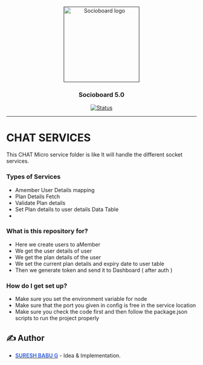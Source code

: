 <p align="center">
  <a href="" rel="noopener">
 <img width=200px height=200px src="https://i.imgur.com/zJHrgwr.png" alt="Socioboard logo"></a>
</p>

<h3 align="center">Socioboard 5.0</h3>

<div align="center">

[![Status](https://img.shields.io/badge/status-active-success.svg)]()

</div>

---

# CHAT SERVICES

This CHAT Micro service folder is like It will handle the different socket services.

### Types of Services

- Amember User Details mapping
- Plan Details Fetch
- Validate Plan details
- Set Plan details to user details Data Table
- 

### What is this repository for?

- Here we create users to aMember
- We get the user details of user
- We get the plan details of the user
- We set the current plan details and expiry date to user table 
- Then we generate token and send it to Dashboard ( after auth )

### How do I get set up?

- Make sure you set the environment variable for node
- Make sure that the port you given in config is free in the service location
- Make sure you check the code first and then follow the package.json scripts to run the project properly

## ✍️ Author

- [<b style="color:royalblue">SURESH BABU G</b>](https://github.com/sureshbabu1995) - Idea & Implementation.
